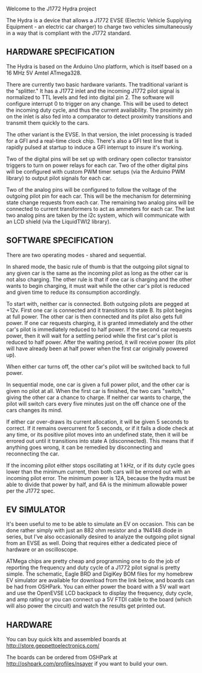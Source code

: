Welcome to the J1772 Hydra project

The Hydra is a device that allows a J1772 EVSE (Electric Vehicle Supplying Equipment - an electric car charger)
to charge two vehicles simultaneously in a way that is compliant with the J1772 standard.

HARDWARE SPECIFICATION
----------------------

The Hydra is based on the Arduino Uno platform, which is itself based on a 16 MHz 5V Amtel ATmega328.

There are currently two basic hardware variants. The traditional variant is the "splitter." It has a J1772
inlet and the incoming J1772 pilot signal is normalized to TTL levels and fed into digital pin 2. The software
will configure interrupt 0 to trigger on any change. This will be used to detect the incoming duty cycle, and
thus the current availability. The proximity pin on the inlet is also fed into a comparator to detect
proximity transitions and transmit them quickly to the cars.

The other variant is the EVSE. In that version, the inlet processing is traded for a GFI and a real-time clock
chip. There's also a GFI test line that is rapidly pulsed at startup to induce a GFI interrupt to insure it's
working.

Two of the digital pins will be set up with ordinary open collector transistor triggers to turn on power
relays for each car. Two of the other digital pins will be configured with custom PWM timer setups (via the
Arduino PWM library) to output pilot signals for each car.

Two of the analog pins will be configured to follow the voltage of the outgoing pilot pin for each car.
This will be the mechanism for determining state change requests from each car. The remaining two analog
pins will be connected to current transformers to act as ammeters for each car. The last two analog pins
are taken by the i2c system, which will communicate with an LCD shield (via the LiquidTWI2 library).

SOFTWARE SPECIFICATION
----------------------

There are two operating modes - shared and sequential.

In shared mode, the basic rule of thumb is that the outgoing pilot signal to any given car is the same as the
incoming pilot as long as the other car is not also charging. The other rule is that if one car is charging
and the other wants to begin charging, it must wait while the other car's pilot is reduced and given time to
reduce its consumption accordingly.

To start with, neither car is connected. Both outgoing pilots are pegged at +12v. First one car is connected
and it transitions to state B. Its pilot begins at full power. The other car is then connected and its pilot
also gets full power. If one car requests charging, it is granted immediately and the other car's pilot is
immediately reduced to half power. If the second car requests power, then it will wait for a settling period
while the first car's pilot is reduced to half power. After the waiting period, it will receive power (its pilot
will have already been at half power when the first car originally powered up).

When either car turns off, the other car's pilot will be switched back to full power.

In sequential mode, one car is given a full power pilot, and the other car is given no pilot at all. When the
first car is finished, the two cars "switch," giving the other car a chance to charge. If neither car wants to
charge, the pilot will switch cars every five minutes just on the off chance one of the cars changes its mind.

If either car over-draws its current allocation, it will be given 5 seconds to correct. If it remains overcurrent
for 5 seconds, or if it fails a diode check at any time, or its positive pilot moves into an undefined state,
then it will be errored out until it transitions into state A (disconnected). This means that if anything
goes wrong, it can be remedied by disconnecting and reconnecting the car.

If the incoming pilot either stops oscillating at 1 kHz, or if its duty cycle goes lower than the minimum
current, then both cars will be errored out with an incoming pilot error. The minimum power is 12A, because
the hydra must be able to divide that power by half, and 6A is the minimum allowable power per the J1772 spec.

EV SIMULATOR
------------

It's been useful to me to be able to simulate an EV on occasion. This can be done rather simply with just an 882 ohm
resistor and a 1N4148 diode in series, but I've also occasionally desired to analyze the outgoing pilot signal
from an EVSE as well. Doing that requires either a dedicated piece of hardware or an oscilloscope.

ATMega chips are pretty cheap and programming one to do the job of reporting the frequency and duty cycle of a
J1772 pilot signal is pretty simple. The schematic, Eagle BRD and DigiKey BOM files for my homebrew EV simulator
are available for download from the link below, and boards can be had from OSHPark. You can either power the
board with a 5V wall wart and use the OpenEVSE LCD backpack to display the frequency, duty cycle, and amp
rating or you can connect up a 5V FTDI cable to the board (which will also power the circuit) and watch the
results get printed out.

HARDWARE
--------

You can buy quick kits and assembled boards at http://store.geppettoelectronics.com/

The boards can be ordered from OSHPark at http://oshpark.com/profiles/nsayer if you want to build your own.
